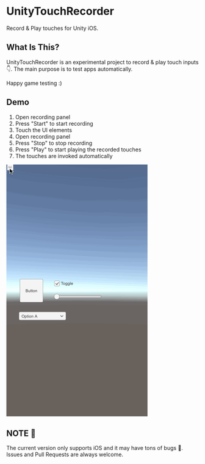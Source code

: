 # UnityTouchRecorder

Record & Play touches for Unity iOS.

## What Is This?

UnityTouchRecorder is an experimental project to record & play touch inputs :point_down:.
The main purpose is to test apps automatically.

Happy game testing :)

## Demo

1. Open recording panel
1. Press "Start" to start recording
1. Touch the UI elements
1. Open recording panel
1. Press "Stop" to stop recording
1. Press "Play" to start playing the recorded touches
1. The touches are invoked automatically

![demo.gif](doc/demo.gif)

## NOTE :memo:

The current version only supports iOS and it may have tons of bugs :bug:.
Issues and Pull Requests are always welcome.
